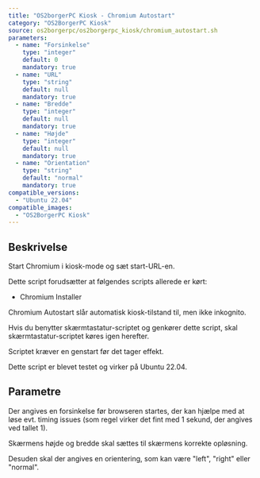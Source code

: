 ```yaml
---
title: "OS2borgerPC Kiosk - Chromium Autostart"
category: "OS2BorgerPC Kiosk"
source: os2borgerpc/os2borgerpc_kiosk/chromium_autostart.sh
parameters:
  - name: "Forsinkelse"
    type: "integer"
    default: 0
    mandatory: true
  - name: "URL"
    type: "string"
    default: null
    mandatory: true
  - name: "Bredde"
    type: "integer"
    default: null
    mandatory: true
  - name: "Højde"
    type: "integer"
    default: null
    mandatory: true
  - name: "Orientation"
    type: "string"
    default: "normal"
    mandatory: true  
compatible_versions:
  - "Ubuntu 22.04"
compatible_images:
  - "OS2BorgerPC Kiosk"
---
```


## Beskrivelse
Start Chromium i kiosk-mode og sæt start-URL-en.

Dette script forudsætter at følgendes scripts allerede er kørt:
- Chromium Installer

Chromium Autostart slår automatisk kiosk-tilstand til, men ikke inkognito.

Hvis du benytter skærmtastatur-scriptet og genkører dette script, skal skærmtastatur-scriptet køres igen herefter.

Scriptet kræver en genstart før det tager effekt.

Dette script er blevet testet og virker på Ubuntu 22.04.

## Parametre
Der angives en forsinkelse før browseren startes, der kan hjælpe med at løse evt. timing issues (som regel virker det fint med 1 sekund, der angives ved tallet 1).

Skærmens højde og bredde skal sættes til skærmens korrekte opløsning.

Desuden skal der angives en orientering, som kan være "left", "right" eller "normal".

